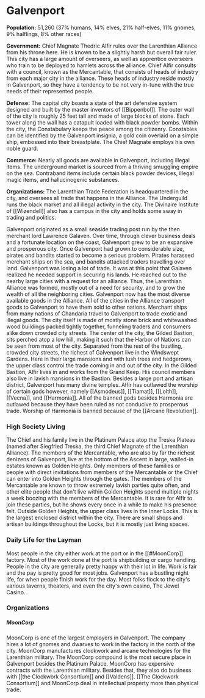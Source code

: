 # Galvenport
**Population:** 51,260 (37% humans, 14% elves, 21% half-elves, 11% gnomes, 9% halflings, 8% other races)

**Government:** Chief Magnate Thedric Alfir rules over the Larenthian Alliance from his throne here. He is known to be a slightly harsh but overall fair ruler. This city has a large amount of overseers, as well as apprentice overseers who train to be deployed to hamlets across the alliance. Chief Alfir consults with a council, known as the Mercantable, that consists of heads of industry from each major city in the alliance. These heads of industry reside mostly in Galvenport, so they have a tendency to be not very in-tune with the true needs of their represented people.

**Defense:** The capital city boasts a state of the art defensive system designed and built by the master inventors of [[Bippenbol]]. The outer wall of the city is roughly 25 feet tall and made of large blocks of stone. Each tower along the wall has a catapult loaded with black powder bombs. Within the city, the Constabulary keeps the peace among the citizenry. Constables can be identified by the Galvenport insignia, a gold coin overlaid on a simple ship, embossed into their breastplate. The Chief Magnate employs his own noble guard.

**Commerce:** Nearly all goods are available in Galvenport, including illegal items. The underground market is sourced from a thriving smuggling empire on the sea. Contraband items include certain black powder devices, illegal magic items, and hallucinogenic substances.

**Organizations:** The Larenthian Trade Federation is headquartered in the city, and oversees all trade that happens in the Alliance. The Underguild runs the black market and all illegal activity in the city. The Divinaire Institute of [[Wizendell]] also has a campus in the city and holds some sway in trading and politics.

Galvenport originated as a small seaside trading post run by the then merchant lord Lawrence Galaven. Over time, through clever business deals and a fortunate location on the coast, Galvenport grew to be an expansive and prosperous city. Once Galvenport had grown to considerable size, pirates and bandits started to become a serious problem. Pirates harassed merchant ships on the sea, and bandits attacked traders travelling over land. Galvenport was losing a lot of trade. It was at this point that Galaven realized he needed support in securing his lands. He reached out to the nearby large cities with a request for an alliance. Thus, the Larenthian Alliance was formed, mostly out of a need for security, and to grow the wealth of all the neighboring cities.
Galvenport now has the most diverse available goods in the Alliance. All of the cities in the Alliance transport goods to Galvenport to have them sold to other nations. Merchant ships from many nations of Chandaria travel to Galvenport to trade exotic and illegal goods.
The city itself is made of mostly stone brick and whitewashed wood buildings packed tightly together, funneling traders and consumers alike down crowded city streets. The center of the city, the Gilded Bastion, sits perched atop a low hill, making it such that the Harbor of Nations can be seen from most of the city. Separated from the rest of the bustling, crowded city streets, the richest of Galvenport live in the Windswept Gardens. Here in their large mansions and with lush trees and hedgerows, the upper class control the trade coming in and out of the city. In the Gilded Bastion, Alfir lives in and works from the Grand Keep. His council members also live in lavish mansions in the Bastion.
Besides a large port and artisan district, Galvenport has many divine temples. Alfir has outlawed the worship of certain gods however, namely [[Asmodeus]], [[Tiamat]], [[Lolth]], [[Vecna]], and [[Harmonia]]. All of the banned gods besides Harmonia are outlawed because they have been ruled as not conducive to prosperous trade. Worship of Harmonia is banned because of the [[Arcane Revolution]].
### High Society Living
The Chief and his family live in the Platinum Palace atop the Treska Plateau (named after Siegfried Treska, the third Chief Magnate of the Larenthian Alliance). The members of the Mercantable, who are also by far the richest denizens of Galvenport, live at the bottom of the Ascent in large, walled-in estates known as Golden Heights. Only members of these families or people with direct invitations from members of the Mercantable or the Chief can enter into Golden Heights through the gates. The members of the Mercantable are known to throw extremely lavish parties quite often, and other elite people that don't live within Golden Heights spend multiple nights a week boozing with the members of the Mercantable. It is rare for Alfir to join these parties, but he shows every once in a while to make his presence felt.
Outside Golden Heights, the upper class lives in the Inner Locks. This is the largest enclosed district within the city. There are small shops and artisan buildings throughout the Locks, but it is mostly just living spaces.

### Daily Life for the Layman
Most people in the city either work at the port or in the [[#MoonCorp]]  factory. Most of the work done at the port is shipbuilding or cargo handling. People in the city are generally pretty happy with their lot in life. Work is fair and the pay is pretty good for most jobs. Galvenport has a bustling night life, for when people finish work for the day. Most folks flock to the city's various taverns, theaters, and even the city's own casino, The Jewel Casino.

### Organizations
##### MoonCorp
MoonCorp is one of the largest employers in Galvenport. The company hires a lot of gnomes and dwarves to work in the factory in the north of the city. MoonCorp manufactures clockwork and arcane technologies for the Larenthian military. The MoonCorp compound is the most secure place in Galvenport besides the Platinum Palace.
MoonCorp has expensive contracts with the Larenthian military. Besides that, they also do business with [[the Clockwork Consortium]] and [[Valdens]]. [[The Clockwork Consortium]] and MoonCorp deal in intellectual property more than physical trade. 